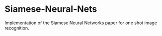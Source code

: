 # Siamese-Neural-Nets
Implementation of the Siamese Neural Networks paper for one shot image recognition. 
